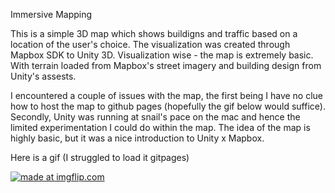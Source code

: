 Immersive Mapping

This is a simple 3D map which shows buildigns and traffic based on a location of the user's choice. The visualization was created through Mapbox SDK to Unity 3D. Visualization wise - the map is extremely basic. With terrain loaded from Mapbox's street imagery and building design from Unity's assests. 

I encountered a couple of issues with the map, the first being I have no clue how to host the map to github pages (hopefully the gif below would suffice). Secondly, Unity was running at snail's pace on the mac and hence the limited experimentation I could do within the map. The idea of the map is highly basic, but it was a nice introduction to Unity x Mapbox. 



Here is a gif (I struggled to load it gitpages)


<a href="https://imgflip.com/gif/2xaj7j"><img src="https://i.imgflip.com/2xaj7j.gif" title="made at imgflip.com"/></a>
